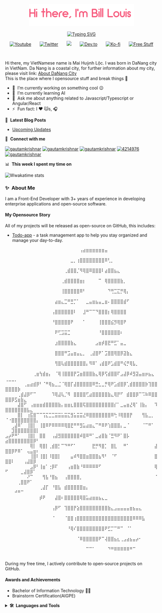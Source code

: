 <p align="center">
  <a href="#">
    <img src="./images/user_name.png" alt="Bill Louis" /></a>
</p>

<p align="center">
<a href="https://git.io/typing-svg"><img src="https://readme-typing-svg.demolab.com?font=Fira+Code&weight=500&size=22&pause=1000&color=F75C7E&center=true&vCenter=true&width=500&height=60&lines=Front-end+Web+Developer;Experienced+UI%2FUX+designer;3%2B+years+of+coding+experience;Stay+hungry%2C+stay+foolish" alt="Typing SVG" /></a>
</p>

<!-- Social icons section -->
<p align="center">
  <a href="#"><img width="32px" alt="Youtube" title="Youtube" src="https://i.imgur.com/qiXu7b2.png"/></a>
  &#8287;&#8287;&#8287;&#8287;&#8287;
  <a href="#"><img width="32px" alt="Twitter" title="Twitter" src="https://i.imgur.com/OXZM1L6.png"/></a>
  &#8287;&#8287;&#8287;&#8287;&#8287;
  <a href="#" alt="Discord" title="Dev Pro Tips Discord Server"><img width="32px" src="https://i.imgur.com/OViZO8J.png"/></a>
  &#8287;&#8287;&#8287;&#8287;&#8287;
  <a href="#"><img width="32px" alt="Dev.to" title="DenverCoder1 Dev.to" src="https://i.imgur.com/mVm29vK.png"></a>
  &#8287;&#8287;&#8287;&#8287;&#8287;
  <a href="#"><img width="32px" alt="Ko-fi" title="Buy me a coffee" src="https://i.imgur.com/PpLeD3K.png"/></a>
  &#8287;&#8287;&#8287;&#8287;&#8287;
  <a href="#"><img width="32px" alt="Free Stuff" title="Free gifts for you" src="https://i.imgur.com/0uVwkoZ.png"/></a>
</p>

<br/>

Hi there, my VietNamese name is Mai Huỳnh Lộc. I was born in DaNang city in VietNam. Da Nang is a coastal city, for further information about my city, please visit link: [About DaNang City](https://danangfantasticity.com/en/about-danang/about-da-nang-city.html)
<br/>
This is the place where I opensource stuff and break things :rofl:

- 🔭 &nbsp;I’m currently working on something cool :wink:
- 🌱 &nbsp;I’m currently learning AI
- 💬 &nbsp;Ask me about anything related to Javascript/Typescript or Angular/React
- ⚡ &nbsp;Fun fact: I :heart: :cat:s, :headphones:

📕 &nbsp;**Latest Blog Posts**
<!-- BLOG-POST-LIST:START -->
- [Upcoming Updates]()
<!-- BLOG-POST-LIST:END -->

🔗 &nbsp;**Connect with me**
<p align="left">
<a href="#" target="blank"><img align="center" src="https://cdn.jsdelivr.net/npm/simple-icons@3.0.1/icons/dev-dot-to.svg" alt="gautamkrishnar" height="30" width="40" /></a>
<a href="#" target="blank"><img align="center" src="https://raw.githubusercontent.com/rahuldkjain/github-profile-readme-generator/master/src/images/icons/Social/twitter.svg" alt="gautamkrishnar" height="30" width="40" /></a>
<a href="#" target="blank"><img align="center" src="https://raw.githubusercontent.com/rahuldkjain/github-profile-readme-generator/master/src/images/icons/Social/linked-in-alt.svg" alt="gautamkrishnar" height="30" width="40" /></a>
<a href="#" target="blank"><img align="center" src="https://raw.githubusercontent.com/rahuldkjain/github-profile-readme-generator/master/src/images/icons/Social/stack-overflow.svg" alt="4214976" height="30" width="40" /></a>
<a href="#" target="blank"><img align="center" src="https://raw.githubusercontent.com/rahuldkjain/github-profile-readme-generator/master/src/images/icons/Social/instagram.svg" alt="gautamkrishnar" height="30" width="40" /></a>

📊 &nbsp;**This week I spent my time on**

![Wwakatime stats](https://github-readme-stats-taupe-two.vercel.app/api/wakatime?username=gautamkrishnar&hide_title=true&hide_border=true&langs_count=5&bg_color=00000000&text_color=777)

### ✨&nbsp; About Me

I am a Front-End Developer with 3+ years of experience in developing enterprise applications and open-source software.

#### My Opensource Story
All of my projects will be released as open-source on GitHub, this includes:
- [Todo-app]() - a task management app to help you stay organized and manage your day-to-day.


⠀⠀⠀⠀⠀⠀⠀⠀⠀⠀⠀⠀⠀⠀⠀⠀⠀⠀⠀⠀⠀⠀⠀⠀⢠⣴⣶⣶⣶⣶⣶⣶⣤⠀⠀⠀⠀⠀⠀⠀⠀⠀⠀⠀⠀⠀⠀⠀⠀⠀⠀⠀⠀⠀⠀⠀⠀⠀⠀⠀
⠀⠀⠀⠀⠀⠀⠀⠀⠀⠀⠀⠀⠀⠀⠀⠀⠀⠀⠀⠀⠀⣀⡀⢰⣿⣿⣿⣿⣿⣿⣿⣿⠿⢃⡀⠀⠀⠀⠀⠀⠀⠀⠀⠀⠀⠀⠀⠀⠀⠀⠀⠀⠀⠀⠀⠀⠀⠀⠀⠀
⠀⠀⠀⠀⠀⠀⠀⠀⠀⠀⠀⠀⠀⠀⠀⠀⠀⠀⠀⢀⣾⣿⣿⡈⠻⢿⣿⠿⣿⣿⣿⠇⣴⣿⣿⣦⣄⠀⠀⠀⠀⠀⠀⠀⠀⠀⠀⠀⠀⠀⠀⠀⠀⠀⠀⠀⠀⠀⠀⠀
⠀⠀⠀⠀⠀⠀⠀⠀⠀⠀⠀⠀⠀⠀⠀⠀⠀⠀⢀⣾⣿⣿⣿⣿⣶⡆⠀⠀⠀⠀⠉⠀⢿⣿⣿⣿⣿⣷⡀⠀⠀⠀⠀⠀⠀⠀⠀⠀⠀⠀⠀⠀⠀⠀⠀⠀⠀⠀⠀⠀
⠀⠀⠀⠀⠀⠀⠀⠀⠀⠀⠀⠀⠀⠀⠀⠀⠀⠀⢸⣿⣿⣿⣿⣿⠿⠃⠀⠀⠀⠀⠀⠀⠀⠙⢛⣉⣍⡛⢿⡄⠀⠀⠀⠀⠀⠀⠀⠀⠀⠀⠀⠀⠀⠀⠀⠀⠀⠀⠀⠀
⠀⠀⠀⠀⠀⠀⠀⠀⠀⠀⠀⠀⠀⠀⠀⠀⣴⣶⣄⣉⠛⣛⡉⠁⠀⠀⣀⣤⣶⣦⣤⣀⣶⠄⣿⣿⣿⣿⣾⠋⠀⠀⠀⠀⠀⠀⠀⠀⠀⠀⠀⠀⠀⠀⠀⠀⠀⠀⠀⠀
⠀⠀⠀⠀⠀⠀⠀⠀⠀⠀⠀⠀⠀⠀⠀⢠⣿⣿⣿⣿⣿⣿⠇⠀⠀⣸⠛⠉⠉⠙⣿⣿⣿⡆⢿⣿⣿⣿⣿⠀⠀⠀⠀⠀⠀⠀⠀⠀⠀⠀⠀⠀⠀⠀⠀⠀⠀⠀⠀⠀
⠀⠀⠀⠀⠀⠀⠀⠀⠀⠀⠀⠀⠀⠀⠀⠘⣿⣿⣿⣿⣿⠟⠀⠀⠀⠁⠀⠀⠀⠀⢸⣿⣿⣿⣮⡻⢿⣿⠟⠀⠀⠀⠀⠀⠀⠀⠀⠀⠀⠀⠀⠀⠀⠀⠀⠀⠀⠀⠀⠀
⠀⠀⠀⠀⠀⠀⠀⠀⠀⠀⠀⠀⠀⠀⠀⠀⠟⢋⣩⣭⣉⠀⠀⠀⠀⠀⠀⠀⠀⠀⠘⣿⣿⣿⣿⣿⣿⠆⠀⠀⠀⠀⠀⠀⠀⠀⠀⠀⠀⠀⠀⠀⠀⠀⠀⠀⠀⠀⠀⠀
⠀⠀⠀⠀⠀⠀⠀⠀⠀⠀⠀⠀⠀⠀⠀⠀⣰⣿⣿⣿⣿⣷⣄⠀⠀⠀⠀⠀⠀⣠⣶⡾⣿⣟⠛⣋⠁⣤⣀⠀⠀⠀⠀⠀⠀⠀⠀⠀⠀⠀⠀⠀⠀⠀⠀⠀⠀⠀⠀⠀
⠀⠀⠀⠀⠀⠀⠀⠀⠀⠀⠀⠀⠀⠀⠀⠀⣿⣿⣿⠛⣩⣤⣶⣤⣄⡀⠀⢀⣼⣿⠟⠁⣩⣿⣿⢿⣿⡿⣽⣷⣄⠀⠀⠀⠀⠀⠀⠀⠀⠀⠀⠀⠀⠀⠀⠀⠀⠀⠀⠀
⠀⠀⠀⠀⠀⠀⠀⠀⠀⠀⠀⠀⠀⠀⠀⠀⢻⣿⢧⣾⣿⣿⣿⣿⣿⣿⡄⠻⠿⠁⢠⣾⣿⠟⣡⣾⣿⠛⢮⡛⢿⣧⡀⠀⠀⠀⠀⠀⠀⠀⠀⠀⠀⠀⠀⠀⠀⠀⠀⠀
⠀⠀⠀⠀⠀⠀⠀⠀⠀⢀⣶⢳⣾⣶⡄⠀⠈⢿⢸⣿⣿⣿⡟⣩⣶⣿⣿⣿⣷⣄⢿⡿⢫⣾⣿⣿⠏⣠⣼⡿⠾⣻⣽⣤⣶⡶⣦⣄⠀⢀⣀⣀⡀⠀⠀⠀⠀⠀⠀⠀
⠀⠀⠀⠀⠀⠀⢀⣤⣴⣾⡿⠃⠈⠛⢿⣦⣀⣈⠈⢿⣿⡏⣼⣿⣿⣿⣿⣿⠿⣛⣂⣀⡛⢿⠟⣡⣾⣿⡿⢁⣾⣿⣿⣿⣿⡷⢹⣿⣿⣿⣿⣿⣿⡷⠀⠀⠀⠀⠀⠀
⠀⠀⠀⠀⢀⣾⣼⡿⠋⠉⠀⠀⠀⠀⠀⠹⢿⣼⢧⡈⠻⠀⣿⣿⣿⣿⢋⣴⣿⣿⣿⣿⣿⣷⣄⢿⡟⠋⠀⣾⣿⣿⡿⠉⠩⠷⠿⣿⣿⣿⣿⡿⣫⣶⣷⣄⠀⠀⠀⠀
⠀⠀⠀⠀⣼⣿⠋⠀⢠⣶⣶⣶⣾⣿⣿⣿⣿⣷⡄⣶⣶⣆⣿⣿⣿⢯⣿⣿⣿⣿⣿⣿⣿⣿⣿⡎⠁⣀⣤⣶⣜⢿⠁⢸⣷⡄⠀⠀⠹⣿⣿⣿⣿⣿⣿⣿⣧⣄⠀⠀
⠀⠀⠀⠀⣿⡇⠀⢰⣯⣿⠉⠉⢩⣍⣉⣉⣭⣭⣥⣭⣍⣻⣥⣭⣭⣜⠿⣿⣿⣿⣿⣿⣿⣿⠿⢓⠸⢿⣿⣿⡟⠀⠀⠀⢻⣧⣀⡀⠀⠈⠐⣿⣿⣿⣿⣿⣿⣿⣿⡄
⠀⠀⢀⣼⠿⠁⠀⢸⣿⡇⠀⢸⣿⠿⠟⠿⠿⠿⠿⢿⣿⣟⠛⠛⣻⣥⣴⣶⣄⠉⠛⠿⠟⢱⣿⣿⣿⡄⣀⠈⠀⠀⠀⠀⠈⠉⠛⠁⠀⠀⠀⣹⣿⣿⣿⣿⣿⣿⣿⡇
⣠⡴⠟⠛⠁⠀⠀⢸⣿⡇⠀⣿⣿⠀⠀⢠⣼⣻⣿⣿⣿⣿⣿⣿⠾⣿⠿⠛⠁⣀⣴⣿⣷⠈⣛⠻⠟⠁⣿⡧⠀⠀⠀⠀⠀⠀⠀⠀⠀⣴⣿⣿⣿⣿⣿⣿⣿⣿⡿⠃
⠀⠀⠀⠀⠀⠀⠀⠀⢿⡇⠀⢿⣿⡇⢀⣾⣿⡃⠉⠙⠛⠋⠁⠀⠀⠀⠀⠀⣟⡛⠻⣿⡁⠀⣿⣇⠀⠀⠛⠁⠀⠀⠀⠀⠀⠀⠀⠀⣼⣿⣿⡿⠟⠿⠁⠀⢤⣤⣶⠆
⠀⠀⠀⠀⠀⠀⠀⠀⢸⣿⠇⢸⣿⡇⠸⣿⣿⡇⠀⠀⠀⣤⠾⠻⣿⣿⣶⣿⣿⣿⣦⠻⠃⠀⠈⠋⠀⠀⠀⠀⠀⠀⠀⠀⠀⠀⠀⠀⣿⣿⣿⠇⠀⠀⠀⢠⣼⣿⡿⠀
⠀⠀⠀⠀⠀⠀⠀⠀⣠⡿⠃⢸⣶⠁⢐⡿⠏⠀⠀⠀⢠⣶⣿⣷⠘⠿⠿⠿⠿⠿⠋⠀⠀⠀⠀⠀⠀⠀⠀⠀⠀⠀⠀⠀⠀⠀⠀⠀⢿⠋⠀⠀⠀⠀⣀⣼⣿⡿⠁⠀
⠀⠀⠀⠀⠀⠀⠀⠜⠉⠀⠀⠀⢻⣧⠘⣿⣦⠀⠀⢠⣿⣿⣿⣿⡀⠀⠀⠀⠀⠀⠀⠀⠀⠀⠀⠀⠀⠀⠀⠀⠀⠀⠀⠀⠀⠀⠀⠀⠈⠀⠀⠀⠀⢀⣿⣿⠟⠁⠀⠀
⠀⠀⠀⠀⠀⠀⠀⠀⠀⠀⠀⢀⣼⡏⠀⠘⣿⣧⠀⣾⣿⣿⣿⣿⣿⣶⡄⠀⠀⠀⠀⠀⠀⠀⠀⠀⠀⠀⠀⠀⠀⠀⠀⠀⠀⠀⠀⠀⠀⠀⠀⠀⠚⠛⠉⠀⠀⠀⠀⠀
⠀⠀⠀⠀⠀⠀⠀⠀⠀⠀⠀⡾⠟⠀⠀⠀⣼⣿⠆⣿⣿⣿⣿⣿⢿⣿⣥⣴⣶⣶⣦⣄⣀⠀⠀⠀⠀⠀⠀⠀⠀⠀⠀⠀⠀⠀⠀⠀⠀⠀⠀⠀⠀⠀⠀⠀⠀⠀⠀⠀
⠀⠀⠀⠀⠀⠀⠀⠀⠀⠀⠀⠀⠀⠀⠀⢠⡿⠋⠀⢹⣿⣿⡟⣵⣿⣿⣿⣿⣿⣿⣿⣿⣿⣷⣄⣠⣤⣤⣤⣤⣶⣦⣤⣄⠀⠀⠀⠀⠀⠀⠀⠀⠀⠀⠀⠀⠀⠀⠀⠀
⠀⠀⠀⠀⠀⠀⠀⠀⠀⠀⠀⠀⠀⠀⠀⠈⠀⠀⠀⠈⣿⣿⢰⣿⣿⣿⣿⣿⣿⣿⣿⣿⣿⣿⣿⣿⣿⣿⣿⣿⣿⠿⠿⠿⣧⠀⠀⠀⠀⠀⠀⠀⠀⠀⠀⠀⠀⠀⠀⠀
⠀⠀⠀⠀⠀⠀⠀⠀⠀⠀⠀⠀⠀⠀⠀⠀⠀⠀⠀⠀⠘⢿⠎⣿⣿⣿⣿⣿⣿⣿⣿⣿⠟⣋⡉⠉⠛⠉⠀⠈⠁⠀⠀⠀⠀⠀⠀⠀⠀⠀⠀⠀⠀⠀⠀⠀⠀⠀⠀⠀
⠀⠀⠀⠀⠀⠀⠀⠀⠀⠀⠀⠀⠀⠀⠀⠀⠀⠀⠀⠀⠀⠀⠀⠈⠿⣿⣿⣿⣿⣿⠟⠉⢼⣿⣿⣦⣆⢀⣠⣴⣦⣤⡴⠂⠀⠀⠀⠀⠀⠀⠀⠀⠀⠀⠀⠀⠀⠀⠀⠀
⠀⠀⠀⠀⠀⠀⠀⠀⠀⠀⠀⠀⠀⠀⠀⠀⠀⠀⠀⠀⠀⠀⠀⠀⠀⠀⠉⠉⠁⠀⠀⠀⠀⠙⠛⠿⠿⠿⠿⠿⠛⠉⠀⠀⠀⠀⠀⠀⠀⠀⠀⠀⠀⠀⠀⠀⠀⠀⠀⠀


During my free time, I actively contribute to open-source projects on GitHub.

#### Awards and Achievements
- Bachelor of Information Technology :man_student:
- Brainstorm Certification(AIGPE) 

<details>
  <summary><b>🛠️&nbsp;&nbsp;Languages&nbsp;and&nbsp;Tools</b></summary>
  <br/>
 <p align="left"> <a href="https://angular.io" target="_blank" rel="noreferrer"> <img src="https://angular.io/assets/images/logos/angular/angular.svg" alt="angular" width="40" height="40"/> </a> <a href="https://backbonejs.org" target="_blank" rel="noreferrer"> <img src="https://raw.githubusercontent.com/devicons/devicon/master/icons/backbonejs/backbonejs-original-wordmark.svg" alt="backbonejs" width="40" height="40"/> </a> <a href="https://getbootstrap.com" target="_blank" rel="noreferrer"> <img src="https://raw.githubusercontent.com/devicons/devicon/master/icons/bootstrap/bootstrap-plain-wordmark.svg" alt="bootstrap" width="40" height="40"/> </a> <a href="https://cassandra.apache.org/" target="_blank" rel="noreferrer"> <img src="https://www.vectorlogo.zone/logos/apache_cassandra/apache_cassandra-icon.svg" alt="cassandra" width="40" height="40"/> </a> <a href="https://www.w3schools.com/css/" target="_blank" rel="noreferrer"> <img src="https://raw.githubusercontent.com/devicons/devicon/master/icons/css3/css3-original-wordmark.svg" alt="css3" width="40" height="40"/> </a> <a href="https://www.figma.com/" target="_blank" rel="noreferrer"> <img src="https://www.vectorlogo.zone/logos/figma/figma-icon.svg" alt="figma" width="40" height="40"/> </a> <a href="https://git-scm.com/" target="_blank" rel="noreferrer"> <img src="https://www.vectorlogo.zone/logos/git-scm/git-scm-icon.svg" alt="git" width="40" height="40"/> </a> <a href="https://www.w3.org/html/" target="_blank" rel="noreferrer"> <img src="https://raw.githubusercontent.com/devicons/devicon/master/icons/html5/html5-original-wordmark.svg" alt="html5" width="40" height="40"/> </a> <a href="https://developer.mozilla.org/en-US/docs/Web/JavaScript" target="_blank" rel="noreferrer"> <img src="https://raw.githubusercontent.com/devicons/devicon/master/icons/javascript/javascript-original.svg" alt="javascript" width="40" height="40"/> </a> <a href="https://www.linux.org/" target="_blank" rel="noreferrer"> <img src="https://raw.githubusercontent.com/devicons/devicon/master/icons/linux/linux-original.svg" alt="linux" width="40" height="40"/> </a> <a href="https://www.mongodb.com/" target="_blank" rel="noreferrer"> <img src="https://raw.githubusercontent.com/devicons/devicon/master/icons/mongodb/mongodb-original-wordmark.svg" alt="mongodb" width="40" height="40"/> </a> <a href="https://www.microsoft.com/en-us/sql-server" target="_blank" rel="noreferrer"> <img src="https://www.svgrepo.com/show/303229/microsoft-sql-server-logo.svg" alt="mssql" width="40" height="40"/> </a> <a href="https://www.mysql.com/" target="_blank" rel="noreferrer"> <img src="https://raw.githubusercontent.com/devicons/devicon/master/icons/mysql/mysql-original-wordmark.svg" alt="mysql" width="40" height="40"/> </a> <a href="https://www.postgresql.org" target="_blank" rel="noreferrer"> <img src="https://raw.githubusercontent.com/devicons/devicon/master/icons/postgresql/postgresql-original-wordmark.svg" alt="postgresql" width="40" height="40"/> </a> <a href="https://postman.com" target="_blank" rel="noreferrer"> <img src="https://www.vectorlogo.zone/logos/getpostman/getpostman-icon.svg" alt="postman" width="40" height="40"/> </a> <a href="https://pugjs.org" target="_blank" rel="noreferrer"> <img src="https://cdn.worldvectorlogo.com/logos/pug.svg" alt="pug" width="40" height="40"/> </a> <a href="https://reactjs.org/" target="_blank" rel="noreferrer"> <img src="https://raw.githubusercontent.com/devicons/devicon/master/icons/react/react-original-wordmark.svg" alt="react" width="40" height="40"/> </a> <a href="https://redux.js.org" target="_blank" rel="noreferrer"> <img src="https://raw.githubusercontent.com/devicons/devicon/master/icons/redux/redux-original.svg" alt="redux" width="40" height="40"/> </a> <a href="https://sass-lang.com" target="_blank" rel="noreferrer"> <img src="https://raw.githubusercontent.com/devicons/devicon/master/icons/sass/sass-original.svg" alt="sass" width="40" height="40"/> </a> <a href="https://www.typescriptlang.org/" target="_blank" rel="noreferrer"> <img src="https://raw.githubusercontent.com/devicons/devicon/master/icons/typescript/typescript-original.svg" alt="typescript" width="40" height="40"/> </a> <a href="https://vuejs.org/" target="_blank" rel="noreferrer"> <img src="https://raw.githubusercontent.com/devicons/devicon/master/icons/vuejs/vuejs-original-wordmark.svg" alt="vuejs" width="40" height="40"/> </a> <a href="https://webpack.js.org" target="_blank" rel="noreferrer"> <img src="https://raw.githubusercontent.com/devicons/devicon/d00d0969292a6569d45b06d3f350f463a0107b0d/icons/webpack/webpack-original-wordmark.svg" alt="webpack" width="40" height="40"/> </a> <a href="https://www.adobe.com/products/xd.html" target="_blank" rel="noreferrer"> <img src="https://cdn.worldvectorlogo.com/logos/adobe-xd.svg" alt="xd" width="40" height="40"/> </a> </p>
</details>